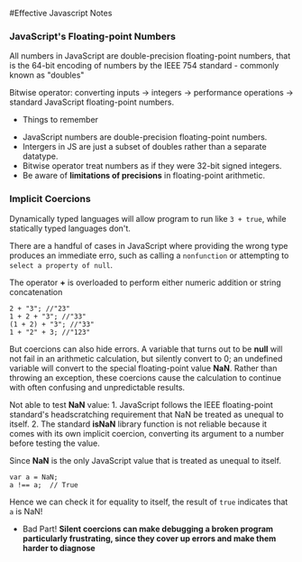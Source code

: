 #Effective Javascript Notes

### JavaScript's Floating-point Numbers

All numbers in JavaScript are double-precision floating-point numbers, that is the 64-bit encoding of numbers by the IEEE 754 standard - commonly known as "doubles"

Bitwise operator: converting inputs -> integers -> performance operations -> standard JavaScript floating-point numbers.

- Things to remember
 * JavaScript numbers are double-precision floating-point numbers.
 * Intergers in JS are just a subset of doubles rather than a separate datatype.
 * Bitwise operator treat numbers as if they were 32-bit signed integers.
 * Be aware of **limitations of precisions** in floating-point arithmetic.


### Implicit Coercions

Dynamically typed languages will allow program to run like `3 + true`, while statically typed languages don't. 

There are a handful of cases in JavaScript where providing the wrong type produces an immediate erro, such as calling a `nonfunction` or attempting to `select a property of null`.

The operator **+** is overloaded to perform either numeric addition or string concatenation

    2 + "3"; //"23"
    1 + 2 + "3"; //"33"
    (1 + 2) + "3"; //"33"
    1 + "2" + 3; //"123"

But coercions can also hide errors. A variable that turns out to be **null** will not fail in an arithmetic calculation, but silently convert to 0; an undefined variable will convert to the special floating-point value **NaN**. Rather than throwing an exception, these coercions cause the calculation to continue with often confusing and unpredictable results.

Not able to test **NaN** value: 1. JavaScript follows the IEEE floating-point standard's headscratching requirement that NaN be treated as unequal to itself. 2. The standard **isNaN** library function is not reliable because it comes with its own implicit coercion, converting its argument to a number before testing the value.

Since **NaN** is the only JavaScript value that is treated as unequal to itself.

    var a = NaN;
    a !== a;  // True

Hence we can check it for equality to itself, the result of `true` indicates that `a` is NaN!

- Bad Part!
**Silent coercions can make debugging a broken program particularly frustrating, since they cover up errors and make them harder to diagnose** 

